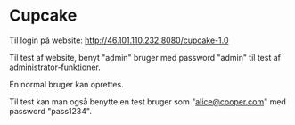 # Cupcake

Til login på website: http://46.101.110.232:8080/cupcake-1.0

Til test af website, benyt "admin" bruger med password "admin" til test af administrator-funktioner.

En normal bruger kan oprettes.

Til test kan man også benytte en test bruger som "alice@cooper.com" med password "pass1234".
